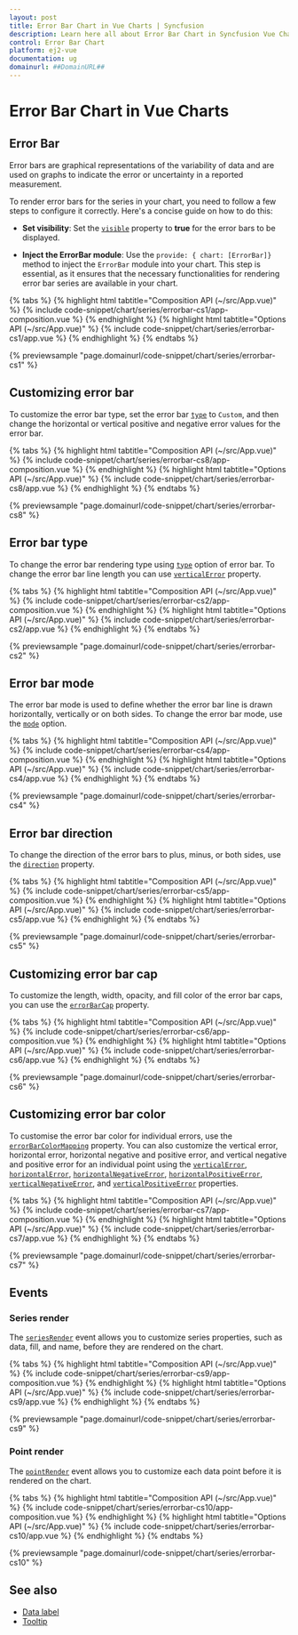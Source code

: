 ```yaml
---
layout: post
title: Error Bar Chart in Vue Charts | Syncfusion
description: Learn here all about Error Bar Chart in Syncfusion Vue Charts component of Syncfusion Essential JS 2 and more.
control: Error Bar Chart
platform: ej2-vue
documentation: ug
domainurl: ##DomainURL##
---
```


# Error Bar Chart in Vue Charts

## Error Bar

Error bars are graphical representations of the variability of data and are used on graphs to indicate the error or uncertainty in a reported measurement.

To render error bars for the series in your chart, you need to follow a few steps to configure it correctly. Here's a concise guide on how to do this:
 
* **Set visibility**: Set the [`visible`](https://ej2.syncfusion.com/vue/documentation/api/chart/errorBarSettings/#visible) property to **true** for the error bars to be displayed.

* **Inject the ErrorBar module**: Use the `provide: { chart: [ErrorBar]}` method to inject the `ErrorBar` module into your chart. This step is essential, as it ensures that the necessary functionalities for rendering error bar series are available in your chart.

{% tabs %}
{% highlight html tabtitle="Composition API (~/src/App.vue)" %}
{% include code-snippet/chart/series/errorbar-cs1/app-composition.vue %}
{% endhighlight %}
{% highlight html tabtitle="Options API (~/src/App.vue)" %}
{% include code-snippet/chart/series/errorbar-cs1/app.vue %}
{% endhighlight %}
{% endtabs %}
        
{% previewsample "page.domainurl/code-snippet/chart/series/errorbar-cs1" %}

## Customizing error bar

To customize the error bar type, set the error bar [`type`](https://ej2.syncfusion.com/vue/documentation/api/chart/errorBarSettings/#type) to `Custom`, and then change the horizontal or vertical positive and negative error values for the error bar.

{% tabs %}
{% highlight html tabtitle="Composition API (~/src/App.vue)" %}
{% include code-snippet/chart/series/errorbar-cs8/app-composition.vue %}
{% endhighlight %}
{% highlight html tabtitle="Options API (~/src/App.vue)" %}
{% include code-snippet/chart/series/errorbar-cs8/app.vue %}
{% endhighlight %}
{% endtabs %}
        
{% previewsample "page.domainurl/code-snippet/chart/series/errorbar-cs8" %}

## Error bar type

To change the error bar rendering type using [`type`](https://ej2.syncfusion.com/vue/documentation/api/chart/series/#visible) option of error bar. To change the error bar line length you can use [`verticalError`](https://ej2.syncfusion.com/vue/documentation/api/chart/errorBarSettings/) property.

{% tabs %}
{% highlight html tabtitle="Composition API (~/src/App.vue)" %}
{% include code-snippet/chart/series/errorbar-cs2/app-composition.vue %}
{% endhighlight %}
{% highlight html tabtitle="Options API (~/src/App.vue)" %}
{% include code-snippet/chart/series/errorbar-cs2/app.vue %}
{% endhighlight %}
{% endtabs %}
        
{% previewsample "page.domainurl/code-snippet/chart/series/errorbar-cs2" %}

## Error bar mode

The error bar mode is used to define whether the error bar line is drawn horizontally, vertically or on both sides. To change the error bar mode, use the [`mode`](https://ej2.syncfusion.com/vue/documentation/api/chart/errorBarSettings/#mode) option.

{% tabs %}
{% highlight html tabtitle="Composition API (~/src/App.vue)" %}
{% include code-snippet/chart/series/errorbar-cs4/app-composition.vue %}
{% endhighlight %}
{% highlight html tabtitle="Options API (~/src/App.vue)" %}
{% include code-snippet/chart/series/errorbar-cs4/app.vue %}
{% endhighlight %}
{% endtabs %}
        
{% previewsample "page.domainurl/code-snippet/chart/series/errorbar-cs4" %}

## Error bar direction

To change the direction of the error bars to plus, minus, or both sides, use the [`direction`](https://ej2.syncfusion.com/vue/documentation/api/chart/errorBarSettings/#direction) property.

{% tabs %}
{% highlight html tabtitle="Composition API (~/src/App.vue)" %}
{% include code-snippet/chart/series/errorbar-cs5/app-composition.vue %}
{% endhighlight %}
{% highlight html tabtitle="Options API (~/src/App.vue)" %}
{% include code-snippet/chart/series/errorbar-cs5/app.vue %}
{% endhighlight %}
{% endtabs %}
        
{% previewsample "page.domainurl/code-snippet/chart/series/errorbar-cs5" %}

## Customizing error bar cap

To customize the length, width, opacity, and fill color of the error bar caps, you can use the [`errorBarCap`](https://ej2.syncfusion.com/vue/documentation/api/chart/errorBarSettings/#errorbarcap) property.

{% tabs %}
{% highlight html tabtitle="Composition API (~/src/App.vue)" %}
{% include code-snippet/chart/series/errorbar-cs6/app-composition.vue %}
{% endhighlight %}
{% highlight html tabtitle="Options API (~/src/App.vue)" %}
{% include code-snippet/chart/series/errorbar-cs6/app.vue %}
{% endhighlight %}
{% endtabs %}
        
{% previewsample "page.domainurl/code-snippet/chart/series/errorbar-cs6" %}

## Customizing error bar color

To customise the error bar color for individual errors, use the [`errorBarColorMapping`](https://ej2.syncfusion.com/vue/documentation/api/chart/errorBarSettings/#errorbarcolormapping) property. You can also customize the vertical error, horizontal error, horizontal negative and positive error, and vertical negative and positive error for an individual point using the [`verticalError`](https://ej2.syncfusion.com/vue/documentation/api/chart/errorBarSettings/#verticalerror), [`horizontalError`](https://ej2.syncfusion.com/vue/documentation/api/chart/errorBarSettings/#horizontalerror), [`horizontalNegativeError`](https://ej2.syncfusion.com/vue/documentation/api/chart/errorBarSettings/#horizontalnegativeerror), [`horizontalPositiveError`](https://ej2.syncfusion.com/vue/documentation/api/chart/errorBarSettings/#horizontalpositiveerror), [`verticalNegativeError`](https://ej2.syncfusion.com/vue/documentation/api/chart/errorBarSettings/#verticalnegativeerror), and [`verticalPositiveError`](https://ej2.syncfusion.com/vue/documentation/api/chart/errorBarSettings/#verticalpositiveerror) properties.

{% tabs %}
{% highlight html tabtitle="Composition API (~/src/App.vue)" %}
{% include code-snippet/chart/series/errorbar-cs7/app-composition.vue %}
{% endhighlight %}
{% highlight html tabtitle="Options API (~/src/App.vue)" %}
{% include code-snippet/chart/series/errorbar-cs7/app.vue %}
{% endhighlight %}
{% endtabs %}

{% previewsample "page.domainurl/code-snippet/chart/series/errorbar-cs7" %}

## Events

### Series render

The [`seriesRender`](https://ej2.syncfusion.com/vue/documentation/api/chart#seriesrender) event allows you to customize series properties, such as data, fill, and name, before they are rendered on the chart.

{% tabs %}
{% highlight html tabtitle="Composition API (~/src/App.vue)" %}
{% include code-snippet/chart/series/errorbar-cs9/app-composition.vue %}
{% endhighlight %}
{% highlight html tabtitle="Options API (~/src/App.vue)" %}
{% include code-snippet/chart/series/errorbar-cs9/app.vue %}
{% endhighlight %}
{% endtabs %}
        
{% previewsample "page.domainurl/code-snippet/chart/series/errorbar-cs9" %}

### Point render

The [`pointRender`](https://ej2.syncfusion.com/vue/documentation/api/chart#pointrender) event allows you to customize each data point before it is rendered on the chart.

{% tabs %}
{% highlight html tabtitle="Composition API (~/src/App.vue)" %}
{% include code-snippet/chart/series/errorbar-cs10/app-composition.vue %}
{% endhighlight %}
{% highlight html tabtitle="Options API (~/src/App.vue)" %}
{% include code-snippet/chart/series/errorbar-cs10/app.vue %}
{% endhighlight %}
{% endtabs %}
        
{% previewsample "page.domainurl/code-snippet/chart/series/errorbar-cs10" %}

## See also

* [Data label](../data-labels/)
* [Tooltip](../tool-tip/)
